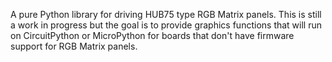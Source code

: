 A pure Python library for driving HUB75 type RGB Matrix panels. This is still a work in progress but the goal is to provide graphics functions that will run on CircuitPython or MicroPython for boards that don't have firmware support for RGB Matrix panels.
